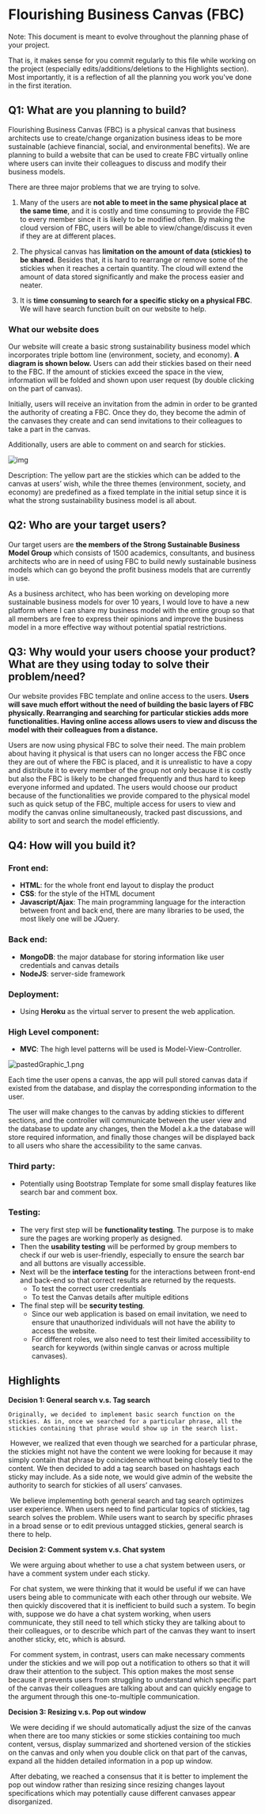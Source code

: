 # Flourishing Business Canvas (FBC)

Note: This document is meant to evolve throughout the planning phase of your project.   

That is, it makes sense for you commit regularly to this file while working on the project (especially edits/additions/deletions to the Highlights section).
 Most importantly, it is a reflection of all the planning you work you've done in the first iteration.


## Q1: What are you planning to build?

Flourishing Business Canvas (FBC) is a physical canvas that business architects use to create/change organization business ideas to be more sustainable (achieve financial, social, and environmental benefits). We are planning to build a website that can be used to create FBC virtually online where users can invite their colleagues to discuss and modify their business models.

There are three major problems that we are trying to solve.

1. Many of the users are **not able to meet in the same physical place at the same time**, and it is costly and time consuming to provide the FBC to every member since it is likely to be modified often. By making the cloud version of FBC, users will be able to view/change/discuss it even if they are at different places.
  
2. The physical canvas has **limitation on the amount of data (stickies)** **to be shared**. Besides that, it is hard to rearrange or remove some of the stickies when it reaches a certain quantity. The cloud will extend the amount of data stored significantly and make the process easier and neater. 
  
3. It is **time consuming to search for a specific sticky on a physical FBC**. We will have search function built on our website to help.

### What our website does

Our website will create a basic strong sustainability business model which incorporates triple bottom line (environment, society, and economy). **A diagram is shown below.** Users can add their stickies based on their need to the FBC. If the amount of stickies exceed the space in the view, information will be folded and shown upon user request (by double clicking on the part of canvas).

Initially, users will receive an invitation from the admin in order to be granted the authority of creating a FBC. Once they do, they become the admin of the canvases they create and can send invitations to their colleagues to take a part in the canvas. 

Additionally, users are able to comment on and search for stickies. 

![img](https://lh5.googleusercontent.com/2S05Ef_xy5kaYyxXcKsgRmWDa_mGAwqc7maH9C5nNRtfv6vw8qQrc8IAWyGj9BlMRtwdLIBw5IxmbzK0Z9f4QuqJsLXX9sjGVkbXWVHi9cqNcknJYpg33MtMbOitZUqFR9lsv6qe)

Description: The yellow part are the stickies which can be added to the canvas at users’ wish, while the three themes (environment, society, and economy) are predefined as a fixed template in the initial setup since it is what the strong sustainability business model is all about.


## Q2: Who are your target users?

Our target users are **the members of the Strong Sustainable Business Model Group** which consists of 1500 academics, consultants, and business architects who are in need of using FBC to build newly sustainable business models which can go beyond the profit business models that are currently in use.

As a business architect, who has been working on developing more sustainable business models for over 10 years, I would love to have a new platform where I can share my business model with the entire group so that all members are free to express their opinions and improve the business model in a more effective way without potential spatial restrictions. 


## Q3: Why would your users choose your product? What are they using today to solve their problem/need?

Our website provides FBC template and online access to the users. **Users will save much effort without the need of building the basic layers of FBC physically. Rearranging and searching for particular stickies adds more functionalities. Having online access allows users to view and discuss the model with their colleagues from a distance.** 

Users are now using physical FBC to solve their need. The main problem about having it physical is that users can no longer access the FBC once they are out of where the FBC is placed, and it is unrealistic to have a copy and distribute it to every member of the group not only because it is costly but also the FBC is likely to be changed frequently and thus hard to keep everyone informed and updated. The users would choose our product because of the functionalities we provide compared to the physical model such as quick setup of the FBC, multiple access for users to view and modify the canvas online simultaneously, tracked past discussions, and ability to sort and search the model efficiently. 

## Q4: How will you build it?

### Front end:

- **HTML**:  for the whole front end layout to display the product
- **CSS**:  for the style of the HTML document
- **Javascript/Ajax**: The main programming language for the interaction between front and back end, there are many libraries to be used, the most likely one will be JQuery.

### Back end: 

- **MongoDB**: the major database for storing information like user credentials and canvas details
- **NodeJS**: server-side framework

### Deployment: 

- Using **Heroku** as the virtual server to present the web application.

### High Level component: 

- **MVC**: The high level patterns will be used is Model-View-Controller. 

![pastedGraphic_1.png](https://lh5.googleusercontent.com/e3uz0DJWWYf28rsgOp2lV_r8FmmuTA3Rnott6OF6dnABPHn3IdlzFvPqbunD-5IYd0qVlAdcuvjSXsRsTBqHHlHqJ5R56fxThwdvkKDvSLqLkbbepg16yHSEg9Mo3ZD9xOxbGrRf)

Each time the user opens a canvas, the app will pull stored canvas data if existed from the database, and display the corresponding information to the user.

The user will make changes to the canvas by adding stickies to different sections, and the controller will communicate between the user view and the database to update any changes, then the Model a.k.a the database will store required information, and finally those changes will be displayed back to all users who share the accessibility to the same canvas. 

### Third party: 

- Potentially using Bootstrap Template for some small display features like search bar and comment box.

### Testing:

- The very first step will be **functionality testing**.  The purpose is to make sure the pages are working properly as designed.
- Then the **usability testing** will be performed by group members to check if our web is user-friendly, especially to ensure the search bar and all buttons are visually accessible.
- Next will be the **interface testing** for the interactions between front-end and back-end so that correct results are returned by the requests.
  - To test the correct user credentials 
  - To test the Canvas details after multiple editions
- The final step will be **security testing**. 
  - Since our web application is based on email invitation, we need to ensure that unauthorized individuals will not have the ability to access the website.
  - For different roles, we also need to test their limited accessibility to search for keywords (within single canvas or across multiple canvases).


## Highlights

**Decision 1: General search v.s. Tag search**

 	Originally, we decided to implement basic search function on the stickies. As in, once we searched for a particular phrase, all the stickies containing that phrase would show up in the search list.

​	However, we realized that even though we searched for a particular phrase, the stickies might not have the content we were looking for because it may simply contain that phrase by coincidence without being closely tied to the content. We then decided to add a tag search based on hashtags each sticky may include. As a side note, we would give admin of the website the authority to search for stickies of all users’ canvases.

​	We believe implementing both general search and tag search optimizes user experience. When users need to find particular topics of stickies, tag search solves the problem. While users want to search by specific phrases in a broad sense or to edit previous untagged stickies, general search is there to help.



**Decision 2: Comment system v.s. Chat system**

​	We were arguing about whether to use a chat system between users, or have a comment system under each sticky.

​	For chat system, we were thinking that it would be useful if we can have users being able to communicate with each other through our website. We then quickly discovered that it is inefficient to build such a system. To begin with, suppose we do have a chat system working, when users communicate, they still need to tell which sticky they are talking about to their colleagues, or to describe which part of the canvas they want to insert another sticky, etc, which is absurd. 

​	For comment system, in contrast, users can make necessary comments under the stickies and we will pop out a notification to others so that it will draw their attention to the subject. This option makes the most sense because it prevents users from struggling to understand which specific part of the canvas their colleagues are talking about and can quickly engage to the argument through this one-to-multiple communication.



**Decision 3: Resizing v.s. Pop out window**

​	We were deciding if we should automatically adjust the size of the canvas when there are too many stickies or some stickies containing too much content, versus, display summarized and shortened version of the stickies on the canvas and only when you double click on that part of the canvas, expand all the hidden detailed information in a pop up window.

​	After debating, we reached a consensus that it is better to implement the pop out window rather than resizing since resizing changes layout specifications which may potentially cause different canvases appear disorganized.